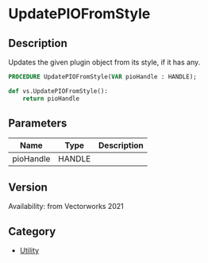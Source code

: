 # UpdatePIOFromStyle

## Description
Updates the given plugin object from its style, if it has any.

```pascal
PROCEDURE UpdatePIOFromStyle(VAR pioHandle : HANDLE);
```

```python
def vs.UpdatePIOFromStyle():
    return pioHandle
```

## Parameters
|Name|Type|Description|
|---|---|---|
|pioHandle|HANDLE|   |

## Version
Availability: from Vectorworks 2021

## Category
* [Utility](../Categories/Utility.md)
